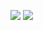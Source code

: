 
![](https://raw.githubusercontent.com/guinatel/Python-para-Data-Science/main/Curso%204%20-%20Pandas%20(Tratando%20e%20Analisando%20Dados)/IMG/img%201.png)
![](https://raw.githubusercontent.com/guinatel/Python-para-Data-Science/main/Curso%204%20-%20Pandas%20(Tratando%20e%20Analisando%20Dados)/IMG/img%202.png)